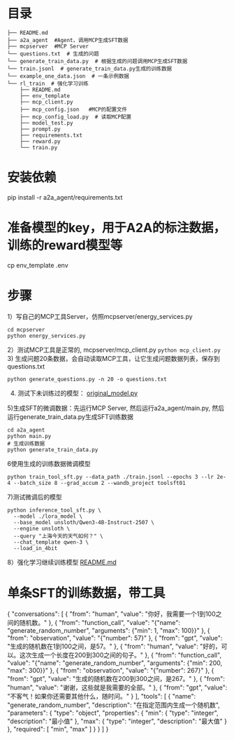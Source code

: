 # 目录
```
├── README.md
├── a2a_agent  #Agent，调用MCP生成SFT数据
├── mcpserver  #MCP Server
└── questions.txt  # 生成的问题
└── generate_train_data.py  # 根据生成的问题调用MCP生成SFT数据
└── train.jsonl  # generate_train_data.py生成的训练数据
└── example_one_data.json  # 一条示例数据
└── rl_train  # 强化学习训练
    ├── README.md
    ├── env_template
    ├── mcp_client.py
    ├── mcp_config.json   #MCP的配置文件
    ├── mcp_config_load.py  # 读取MCP配置
    ├── model_test.py
    ├── prompt.py
    ├── requirements.txt
    ├── reward.py
    └── train.py
```

# 安装依赖
pip install -r a2a_agent/requirements.txt

# 准备模型的key，用于A2A的标注数据，训练的reward模型等
cp env_template .env

# 步骤
1）写自己的MCP工具Server，仿照mcpserver/energy_services.py
```
cd mcpserver
python energy_services.py
```
2）测试MCP工具是正常的, mcpserver/mcp_client.py
```python mcp_client.py```
3) 生成问题20条数据，会自动读取MCP工具，让它生成问题数据列表，保存到questions.txt
```
python generate_questions.py -n 20 -o questions.txt
```
4) 测试下未训练过的模型： [original_model.py](original_model.py)

5)生成SFT的微调数据：先运行MCP Server, 然后运行a2a_agent/main.py, 然后运行generate_train_data.py生成SFT训练数据
```
cd a2a_agent
python main.py
# 生成训练数据
python generate_train_data.py
```
6使用生成的训练数据微调模型
```
python train_tool_sft.py --data_path ./train.jsonl --epochs 3 --lr 2e-4 --batch_size 8 --grad_accum 2 --wandb_project toolsft01
```
7)测试微调后的模型
```
python inference_tool_sft.py \
  --model ./lora_model \
  --base_model unsloth/Qwen3-4B-Instruct-2507 \
  --engine unsloth \
  --query "上海今天的天气如何？" \
  --chat_template qwen-3 \
  --load_in_4bit
```

8）强化学习继续训练模型
[README.md](rl_train%2FREADME.md)

# 单条SFT的训练数据，带工具
{
    "conversations": [
        {
            "from": "human",
            "value": "你好，我需要一个1到100之间的随机数。"
        },
        {
            "from": "function_call",
            "value": "{\"name\": \"generate_random_number\", \"arguments\": {\"min\": 1, \"max\": 100}}"
        },
        {
            "from": "observation",
            "value": "{\"number\": 57}"
        },
        {
            "from": "gpt",
            "value": "生成的随机数在1到100之间，是57。"
        },
        {
            "from": "human",
            "value": "好的，可以。这次生成一个长度在200到300之间的句子。"
        },
        {
            "from": "function_call",
            "value": "{\"name\": \"generate_random_number\", \"arguments\": {\"min\": 200, \"max\": 300}}"
        },
        {
            "from": "observation",
            "value": "{\"number\": 267}"
        },
        {
            "from": "gpt",
            "value": "生成的随机数在200到300之间，是267。"
        },
        {
            "from": "human",
            "value": "谢谢，这些就是我需要的全部。"
        },
        {
            "from": "gpt",
            "value": "不客气！如果你还需要其他什么，随时问。"
        }
    ],
    "tools": [
        {
            "name": "generate_random_number",
            "description": "在指定范围内生成一个随机数",
            "parameters": {
                "type": "object",
                "properties": {
                    "min": {
                        "type": "integer",
                        "description": "最小值"
                    },
                    "max": {
                        "type": "integer",
                        "description": "最大值"
                    }
                },
                "required": [
                    "min",
                    "max"
                ]
            }
        }
    ]
}